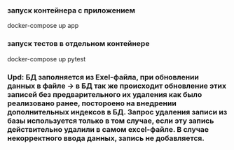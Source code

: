 ### запуск контейнера с приложением
docker-compose up app

### запуск тестов в отдельном контейнере
docker-compose up pytest

### Upd: БД заполняется из Exel-файла, при обновлении данных в файле -> в БД так же происходит обновление этих записей без предварительного их удаления как было реализовано ранее, постороено на внедрении дополнительных индексов в БД. Запрос удаления записи из базы используется только в том случае, если эту запись действительно удалили в самом excel-файле. В случае некорректного ввода данных, запись не добавляется.
